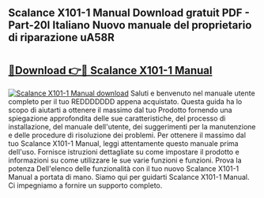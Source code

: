 ## Scalance X101-1 Manual Download gratuit PDF - Part-20I Italiano Nuovo manuale del proprietario di riparazione uA58R

# <h2><a href="http://dfd0nip.blite.top/?on=Scalance+X101-1+Manual">🔗Download 👉🔴 Scalance X101-1 Manual</a></h2>

[![Scalance X101-1 Manual download](https://i.imgur.com/lujVjoI.png)](http://dfd0nip.blite.top/?on=Scalance+X101-1+Manual)
Saluti e benvenuto nel manuale utente completo per il tuo REDDDDDDD appena acquistato. Questa guida ha lo scopo di aiutarti a ottenere il massimo dal tuo Prodotto fornendo una spiegazione approfondita delle sue caratteristiche, del processo di installazione, del manuale dell'utente, dei suggerimenti per la manutenzione e delle procedure di risoluzione dei problemi. Per ottenere il massimo dal tuo Scalance X101-1 Manual, leggi attentamente questo manuale prima dell'uso. Fornisce istruzioni dettagliate su come impostare il prodotto e informazioni su come utilizzare le sue varie funzioni e funzioni. Prova la potenza Dell'elenco delle funzionalità con il tuo nuovo Scalance X101-1 Manual a portata di mano. Siamo qui per guidarti Scalance X101-1 Manual. Ci impegniamo a fornire un supporto completo.
